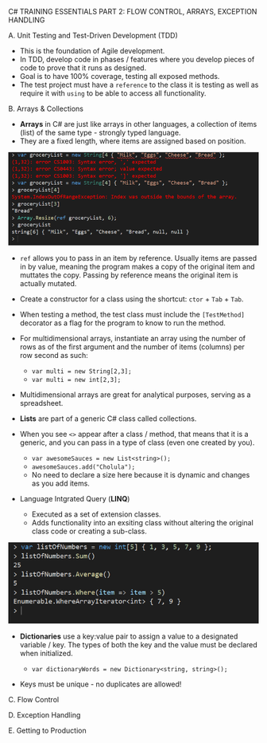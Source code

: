 C# TRAINING ESSENTIALS PART 2:
FLOW CONTROL, ARRAYS, EXCEPTION HANDLING

A. Unit Testing and Test-Driven Development (TDD)

 - This is the foundation of Agile development.
 - In TDD, develop code in phases / features where you develop pieces of code to prove that it runs as designed.
 - Goal is to have 100% coverage, testing all exposed methods.
 - The test project must have a `reference` to the class it is testing as well as require it with `using` to be able to access all functionality.

B. Arrays & Collections

 - **Arrays** in C# are just like arrays in other languages, a collection of items (list) of the same type - strongly typed language.
 - They are a fixed length, where items are assigned based on position.

 ![Array](./assets/arrayDeclaration.PNG)

 - `ref` allows you to pass in an item by reference. Usually items are passed in by value, meaning the program makes a copy of the original item and muttates the copy. Passing by reference means the original item is actually mutated. 
 - Create a constructor for a class using the shortcut: `ctor` + `Tab` + `Tab`.
 - When testing a method, the test class must include the `[TestMethod]` decorator as a flag for the program to know to run the method.
 - For multidimensional arrays, instantiate an array using the number of rows as of the first argument and the number of items (columns) per row second as such:

    - `var multi = new String[2,3];`
    - `var multi = new int[2,3];`

 - Multidimensional arrays are great for analytical purposes, serving as a spreadsheet. 
 - **Lists** are part of a generic C# class called collections.
 - When you see `<>` appear after a class / method, that means that it is a generic, and you can pass in a type of class (even one created by you).
    - `var awesomeSauces = new List<string>();`
    - `awesomeSauces.add("Cholula");`
    - No need to declare a size here because it is dynamic and changes as you add items.
 - Language Intgrated Query (**LINQ**)
    - Executed as a set of extension classes.
    - Adds functionality into an exsiting class without altering the original class code or creating a sub-class.

![LINQ](./assets/linq.PNG)

 - **Dictionaries** use a key:value pair to assign a value to a designated variable / key. The types of both the key and the value must be declared when initialized.

    - `var dictionaryWords = new Dictionary<string, string>();`

 - Keys must be unique - no duplicates are allowed!

C. Flow Control

D. Exception Handling

E. Getting to Production
